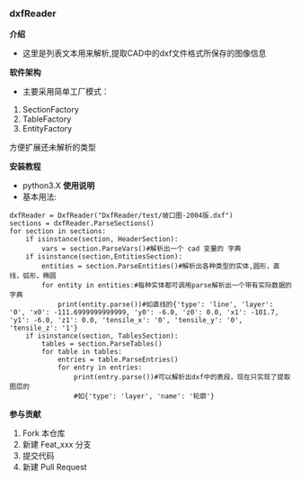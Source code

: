 ### dxfReader


 **介绍** 
- 这里是列表文本用来解析,提取CAD中的dxf文件格式所保存的图像信息

 **软件架构** 
- 主要采用简单工厂模式：


1. SectionFactory
1. TableFactory
1. EntityFactory


方便扩展还未解析的类型


 **安装教程** 
- python3.X
 **使用说明** 
- 基本用法:

```
dxfReader = DxfReader("DxfReader/test/坡口图-2004版.dxf")
sections = dxfReader.ParseSections()
for section in sections:
    if isinstance(section, HeaderSection):
        vars = section.ParseVars()#解析出一个 cad 变量的 字典
    if isinstance(section,EntitiesSection):
        entities = section.ParseEntities()#解析出各种类型的实体,圆形，直线，弧形，椭圆
        for entity in entities:#每种实体都可调用parse解析出一个带有实际数据的字典
            print(entity.parse())#如直线的{'type': 'line', 'layer': '0', 'x0': -111.6999999999999, 'y0': -6.0, 'z0': 0.0, 'x1': -101.7, 'y1': -6.0, 'z1': 0.0, 'tensile_x': '0', 'tensile_y': '0', 'tensile_z': '1'}
    if isinstance(section, TablesSection):
        tables = section.ParseTables()
        for table in tables:
            entries = table.ParseEntries()
            for entry in entries:
                print(entry.parse())#可以解析出dxf中的表段，现在只实现了提取图层的
                #如{'type': 'layer', 'name': '轮廓'}
```


 **参与贡献** 

1. Fork 本仓库
2. 新建 Feat_xxx 分支
3. 提交代码
4. 新建 Pull Request